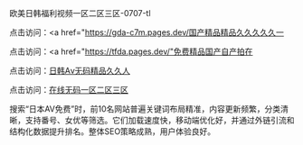 
欧美日韩福利视频一区二区三区-0707-tl


点击访问：<a href="https://gda-c7m.pages.dev/国产精品精品久久久久久一</a>

点击访问：<a href="https://tfda.pages.dev/"免费精品国产自产拍在</a>

点击访问：<a href="https://gfd-5xg.pages.dev/">日韩Aⅴ无码精品久久人</a>

点击访问：<a href="https://rtj-3zo.pages.dev/">在线无码一区二区三区</a>

搜索“日本AV免费”时，前10名网站普遍关键词布局精准，内容更新频繁，分类清晰，支持番号、女优等筛选。它们加载速度快，移动端优化好，并通过外链引流和结构化数据提升排名。整体SEO策略成熟，用户体验良好。




<span style="display:none;">[Canonical link](https://github.com/li07072025/li03 ）</span>
